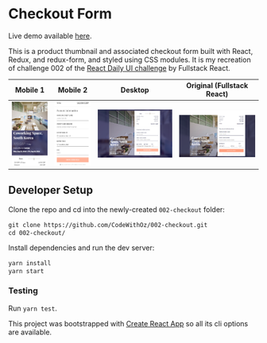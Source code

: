 # Checkout Form

Live demo available [here](http://002-checkout.s3-website-us-east-1.amazonaws.com).

This is a product thumbnail and associated checkout form built with React,
Redux, and redux-form, and styled using CSS modules. It is my recreation of
challenge 002 of the
[React Daily UI challenge](https://github.com/fullstackreact/react-daily-ui) by
Fullstack React.

|               Mobile 1               |               Mobile 2               |              Desktop               |                       Original (Fullstack React)                       |
| :----------------------------------: | :----------------------------------: | :--------------------------------: | :--------------------------------------------------------------------: |
| ![Mobile 1](public/img/mobile-1.png) | ![Mobile 2](public/img/mobile-2.png) | ![Desktop](public/img/desktop.png) | ![Original from Fullstack React](public/img/original-daily-ui-002.png) |

## Developer Setup

Clone the repo and cd into the newly-created `002-checkout` folder:

```
git clone https://github.com/CodeWithOz/002-checkout.git
cd 002-checkout/
```

Install dependencies and run the dev server:

```
yarn install
yarn start
```

### Testing

Run `yarn test`.

This project was bootstrapped with
[Create React App](https://github.com/facebook/create-react-app) so
all its cli options are available.
